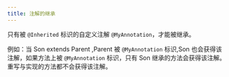 ```yaml
---
title: 注解的继承
---
```


只有被 `@Inherited` 标识的自定义注解 `@MyAnnotation`，才能被继承。

例如：当 Son extends Parent ,Parent 被 `@MyAnnotation` 标识,Son 也会获得该注解，如果方法上被 `@MyAnnotation` 标识，只有 Son 继承的方法会获得该注解。重写与实现的方法都不会获得该注解。
